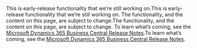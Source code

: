 <span data-ttu-id="ac0ed-101">This is early-release functionality that we’re still working on.</span><span class="sxs-lookup"><span data-stu-id="ac0ed-101">This is early-release functionality that we’re still working on.</span></span> <span data-ttu-id="ac0ed-102">The functionality, and the content on this page, are subject to change.</span><span class="sxs-lookup"><span data-stu-id="ac0ed-102">The functionality, and the content on this page, are subject to change.</span></span> <span data-ttu-id="ac0ed-103">To learn what’s coming, see the [Microsoft Dynamics 365 Business Central Release Notes](https://go.microsoft.com/fwlink/?linkid=2047422).</span><span class="sxs-lookup"><span data-stu-id="ac0ed-103">To learn what’s coming, see the [Microsoft Dynamics 365 Business Central Release Notes](https://go.microsoft.com/fwlink/?linkid=2047422).</span></span>